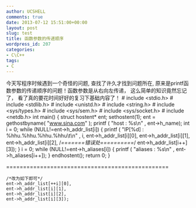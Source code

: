 ```yaml
---
author: UCSHELL
comments: true
date: 2013-07-12 15:51:00+00:00
layout: post
slug: test
title: 函数参数的传递顺序
wordpress_id: 207
categories:
- C\C++
tags:
- C
---
```


今天写程序时候遇到一个奇怪的问题, 查找了许久才找到问题所在, 原来是printf函数参数的传递顺序的问题！函数参数是从右向左传递， 这么简单的知识竟然忘记了， 看了真的要花时间好好的复习下基础内容了！
    # include <stdio.h>
    # include <stdlib.h>
    # include <unistd.h>
    # include <string.h>
    # include <sys/types.h>
    # include <sys/sem.h>
    # include <sys/socket.h>
    # include <netdb.h>
    int main()
    {
        struct hostent* ent;
        sethostent(1);
        ent = gethostbyname( "www.sina.com" );
        printf ( "host : %s\n" , ent->h_name);
        int i = 0;
        while (NULL!=ent->h_addr_list[i])
        {
            printf ( "IP[%d] : %hhu.%hhu.%hhu.%hhu\t\n" , i,
            ent->h_addr_list[i][0],
            ent->h_addr_list[i][1],
            ent->h_addr_list[i][2],
            /*=======错误处==========*/
            ent->h_addr_list[i++][3]);
        }
        i = 0;
        while (NULL!=ent->h_aliases[i])
        {
        	printf ( "aliases : %s\n" , ent->h_aliases[i++]);
        }
        endhostent();
        return 0;
    }

\================================================

    /*改为如下即可*/
    ent->h_addr_list[++i][0],
    ent->h_addr_list[i][1],
    ent->h_addr_list[i][2],
    ent->h_addr_list[i][3]);